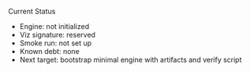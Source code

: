 Current Status
- Engine: not initialized
- Viz signature: reserved
- Smoke run: not set up
- Known debt: none
- Next target: bootstrap minimal engine with artifacts and verify script
